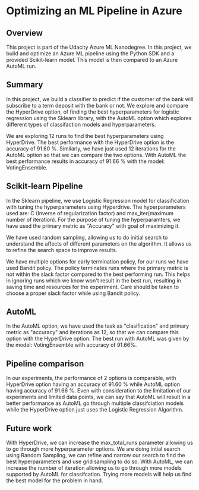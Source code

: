 # Optimizing an ML Pipeline in Azure

## Overview
This project is part of the Udacity Azure ML Nanodegree.
In this project, we build and optimize an Azure ML pipeline using the Python SDK and a provided Scikit-learn model.
This model is then compared to an Azure AutoML run.

## Summary

In this project, we build a classifier to predict if the customer of the bank will subscribe to a term deposit with the bank or not. We explore and compare the HyperDrive option, of finding the best hyperparameters for logistic regression using the Sklearn library, with the AutoML option which explores different types of classifaction models and hyperparameters.

We are exploring 12 runs to find the best hyperparameters using HyperDrive. The best performance with the HyperDrive option is the accuracy of 91.60 %. Similarly, we have just used 12 iterations for the AutoML option so that we can compare the two options. With AutoML the best performance results in accuracy of 91.66 % with the model: VotingEnsemble.


## Scikit-learn Pipeline

In the Sklearn pipeline, we use Logistic Regression model for classification with tuning the hyperparameters using Hyperdrive. The hyperparameters used are: C (Inverse of regularization factor) and max_iter(maximum number of iteration). For the purpose of tuning the hyperparamters, we have used the primary metric as "Accuracy" with goal of maximizing it.

We have used random sampling, allowing us to do initial search to understand the affects of different parameters on the algorithm. It allows us to refine the search space to improve results.

We have multiple options for early termination policy, for our runs we have used Bandit policy. The policy terminates runs where the primary metric is not within the slack factor compared to the best performing run. This helps in ignoring runs which we know won't result in the best run, resulting in saving time and resources for the experiment. Care should be taken to choose a proper slack factor while using Bandit policy.


## AutoML

In the AutoML option, we have used the task as "clasification" and primary metric as "accuracy" and iterations as 12, so that we can compare this option with the HyperDrive option. The best run with AutoML was given by the model: VotingEnsemble with accuracy of 91.66%.

## Pipeline comparison

In our experiments, the performance of 2 options is comparable, with HyperDrive option having an accuracy of 91.60 % while AutoML option having accuracy of 91.66 %. Even with consideration to the limitation of our experiments and limited data points, we can say that AutoML will result in a better performance as AutoML go through multiple classifciation models while the HyperDrive option just uses the Logistic Regression Algorithm.

## Future work

With HyperDrive, we can increase the max_total_runs parameter allowing us to go through more hyperparameter options. We are doing intial search using Random Sampling, we can refine and narrow our search to find the best hyperparameters and use grid sampling to do so. With AutoML, we can increase the number of iteration allowing us to go through more models supported by AutoML for classifcation. Trying more models will help us find the best model for the problem in hand.
